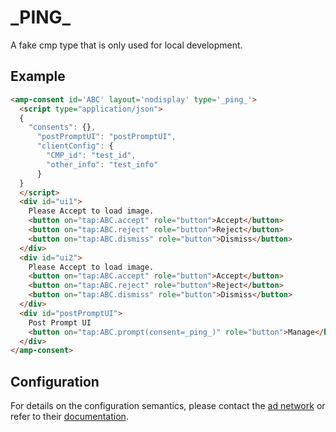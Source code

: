 <!---
Copyright 2019 The AMP HTML Authors. All Rights Reserved.

Licensed under the Apache License, Version 2.0 (the "License");
you may not use this file except in compliance with the License.
You may obtain a copy of the License at

      http://www.apache.org/licenses/LICENSE-2.0

Unless required by applicable law or agreed to in writing, software
distributed under the License is distributed on an "AS-IS" BASIS,
WITHOUT WARRANTIES OR CONDITIONS OF ANY KIND, either express or implied.
See the License for the specific language governing permissions and
limitations under the License.
-->

# \_PING_

A fake cmp type that is only used for local development.

## Example

```html
<amp-consent id='ABC' layout='nodisplay' type='_ping_'>
  <script type="application/json">
  {
    "consents": {},
      "postPromptUI": "postPromptUI",
      "clientConfig": {
        "CMP_id": "test_id",
        "other_info": "test_info"
      }
  }
  </script>
  <div id="ui1">
    Please Accept to load image.
    <button on="tap:ABC.accept" role="button">Accept</button>
    <button on="tap:ABC.reject" role="button">Reject</button>
    <button on="tap:ABC.dismiss" role="button">Dismiss</button>
  </div>
  <div id="ui2">
    Please Accept to load image.
    <button on="tap:ABC.accept" role="button">Accept</button>
    <button on="tap:ABC.reject" role="button">Reject</button>
    <button on="tap:ABC.dismiss" role="button">Dismiss</button>
  </div>
  <div id="postPromptUI">
    Post Prompt UI
    <button on="tap:ABC.prompt(consent=_ping_)" role="button">Manage</button>
  </div>
</amp-consent>
```

## Configuration

For details on the configuration semantics, please contact the [ad network](#configuration) or refer to their [documentation](#ping).
